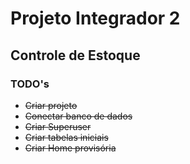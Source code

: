 # Projeto Integrador 2
## Controle de Estoque

### TODO's
- ~~Criar projeto~~
- ~~Conectar banco de dados~~
- ~~Criar Superuser~~
- ~~Criar tabelas iniciais~~
- ~~Criar Home provisória~~